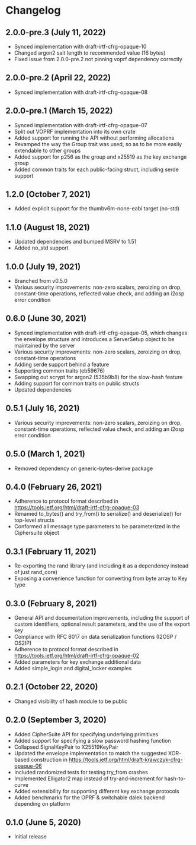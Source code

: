 # Changelog

## 2.0.0-pre.3 (July 11, 2022)
* Synced implementation with draft-irtf-cfrg-opaque-10
* Changed argon2 salt length to recommended value (16 bytes)
* Fixed issue from 2.0.0-pre.2 not pinning voprf dependency correctly

## 2.0.0-pre.2 (April 22, 2022)
* Synced implementation with draft-irtf-cfrg-opaque-08

## 2.0.0-pre.1 (March 15, 2022)

* Synced implementation with draft-irtf-cfrg-opaque-07
* Split out VOPRF implementation into its own crate
* Added support for running the API without performing
  allocations
* Revamped the way the Group trait was used, so as to be more
  easily extendable to other groups
* Added support for p256 as the group and x25519 as the key exchange group
* Added common traits for each public-facing struct, including serde support

## 1.2.0 (October 7, 2021)

* Added explicit support for the thumbv6m-none-eabi target (no-std)

## 1.1.0 (August 18, 2021)

* Updated dependencies and bumped MSRV to 1.51
* Added no_std support

## 1.0.0 (July 19, 2021)

* Branched from v0.5.0
* Various security improvements: non-zero scalars, zeroizing on drop,
  constant-time operations, reflected value check, and adding an
  i2osp error condition

## 0.6.0 (June 30, 2021)

* Synced implementation with draft-irtf-cfrg-opaque-05, which changes
  the envelope structure and introduces a ServerSetup object to be
  maintained by the server
* Various security improvements: non-zero scalars, zeroizing on drop,
  constant-time operations
* Adding serde support behind a feature
* Supporting common traits (eb59676)
* Swapping out scrypt for argon2 (535b9b8) for the slow-hash feature
* Adding support for common traits on public structs
* Updated dependencies

## 0.5.1 (July 16, 2021)

* Various security improvements: non-zero scalars, zeroizing on drop,
  constant-time operations, reflected value check, and adding an
  i2osp error condition

## 0.5.0 (March 1, 2021)

* Removed dependency on generic-bytes-derive package

## 0.4.0 (February 26, 2021)

* Adherence to protocol format described in
  https://tools.ietf.org/html/draft-irtf-cfrg-opaque-03
* Renamed to_bytes() and try_from() to serialize() and deserialize() for
  top-level structs
* Conformed all message type parameters to be parameterized in the
  Ciphersuite object

## 0.3.1 (February 11, 2021)

* Re-exporting the rand library (and including it as a dependency instead of
  just rand_core)
* Exposing a convenience function for converting from byte array to Key type

## 0.3.0 (February 8, 2021)

* General API and documentation improvements, including the support of custom
  identifiers, optional result parameters, and the use of the export key
* Compliance with RFC 8017 on data serialization functions (I2OSP / OS2IP)
* Adherence to protocol format described in
  https://tools.ietf.org/html/draft-irtf-cfrg-opaque-02
* Added parameters for key exchange additional data
* Added simple_login and digital_locker examples

## 0.2.1 (October 22, 2020)

* Changed visibility of hash module to be public

## 0.2.0 (September 3, 2020)

* Added CipherSuite API for specifying underlying primitives
* Added support for specifying a slow password hashing function
* Collapsed SignalKeyPair to X25519KeyPair
* Updated the envelope implementation to match the suggested XOR-based
  construction in https://tools.ietf.org/html/draft-krawczyk-cfrg-opaque-06
* Included randomized tests for testing try_from crashes
* Implemented Elligator2 map instead of try-and-increment for hash-to-curve
* Added extensibility for supporting different key exchange protocols
* Added benchmarks for the OPRF & switchable dalek backend depending on platform

## 0.1.0 (June 5, 2020)

* Initial release
